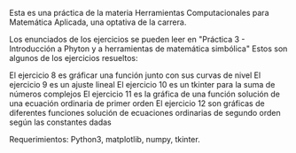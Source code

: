 Esta es una práctica de la materia Herramientas Computacionales para Matemática Aplicada, una optativa de la carrera.

Los enunciados de los ejercicios se pueden leer en "Práctica 3 - Introducción a Phyton y a herramientas de matemática simbólica"
Estos son algunos de los ejercicios resueltos:

El ejercicio 8 es gráficar una función junto con sus curvas de nivel
El ejercicio 9 es un ajuste lineal
El ejercicio 10 es un tkinter para la suma de números complejos
El ejercicio 11 es la gráfica de una función solución de una ecuación ordinaria de primer orden
El ejercicio 12 son gráficas de diferentes funciones solución de ecuaciones ordinarias de segundo orden según las constantes dadas

Requerimientos:
Python3, matplotlib, numpy, tkinter.
